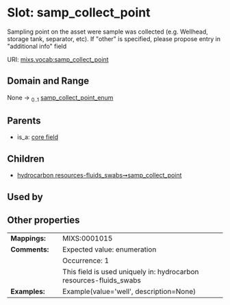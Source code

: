 
# Slot: samp_collect_point


Sampling point on the asset were sample was collected (e.g. Wellhead, storage tank, separator, etc). If "other" is specified, please propose entry in "additional info" field

URI: [mixs.vocab:samp_collect_point](https://w3id.org/mixs/vocab/samp_collect_point)


## Domain and Range

None &#8594;  <sub>0..1</sub> [samp_collect_point_enum](samp_collect_point_enum.md)

## Parents

 *  is_a: [core field](core_field.md)

## Children

 *  [hydrocarbon resources-fluids_swabs➞samp_collect_point](hydrocarbon_resources_fluids_swabs_samp_collect_point.md)

## Used by


## Other properties

|  |  |  |
| --- | --- | --- |
| **Mappings:** | | MIXS:0001015 |
| **Comments:** | | Expected value: enumeration |
|  | | Occurrence: 1 |
|  | | This field is used uniquely in: hydrocarbon resources-fluids_swabs |
| **Examples:** | | Example(value='well', description=None) |

